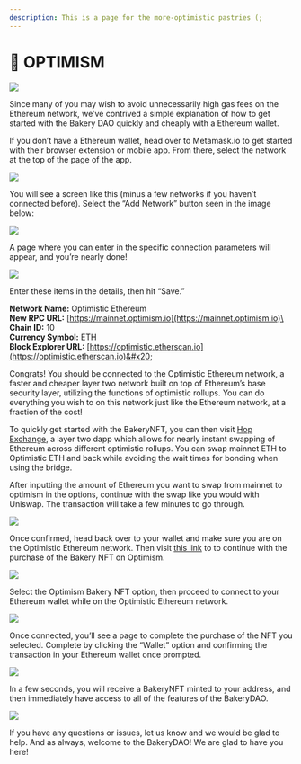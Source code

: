 ```yaml
---
description: This is a page for the more-optimistic pastries (;
---
```


# 🔴 OPTIMISM

![](<../../.gitbook/assets/image (6).png>)

Since many of you may wish to avoid unnecessarily high gas fees on the Ethereum network, we’ve contrived a simple explanation of how to get started with the Bakery DAO quickly and cheaply with a Ethereum wallet.

If you don’t have a Ethereum wallet, head over to Metamask.io to get started with their browser extension or mobile app. From there, select the network at the top of the page of the app.

![](<../../.gitbook/assets/image (4).png>)

You will see a screen like this (minus a few networks if you haven’t connected before). Select the “Add Network” button seen in the image below:

![](<../../.gitbook/assets/image (15).png>)

A page where you can enter in the specific connection parameters will appear, and you’re nearly done!

![](<../../.gitbook/assets/image (7).png>)

Enter these items in the details, then hit “Save.”

**Network Name:** Optimistic Ethereum\
**New RPC URL:** [https://mainnet.optimism.io](https://mainnet.optimism.io)\
**Chain ID:** 10\
**Currency Symbol:** ETH\
**Block Explorer URL:** [https://optimistic.etherscan.io](https://optimistic.etherscan.io)&#x20;

Congrats! You should be connected to the Optimistic Ethereum network, a faster and cheaper layer two network built on top of Ethereum’s base security layer, utilizing the functions of optimistic rollups. You can do everything you wish to on this network just like the Ethereum network, at a fraction of the cost!

To quickly get started with the BakeryNFT, you can then visit [Hop Exchange](https://hop.exchange), a layer two dapp which allows for nearly instant swapping of Ethereum across different optimistic rollups. You can swap mainnet ETH to Optimistic ETH and back while avoiding the wait times for bonding when using the bridge.

After inputting the amount of Ethereum you want to swap from mainnet to optimism in the options, continue with the swap like you would with Uniswap. The transaction will take a few minutes to go through.

![](<../../.gitbook/assets/image (11).png>)

Once confirmed, head back over to your wallet and make sure you are on the Optimistic Ethereum network. Then visit [this link](https://bakerydao.me/website) to to continue with the purchase of the Bakery NFT on Optimism.

![](<../../.gitbook/assets/image (14).png>)

Select the Optimism Bakery NFT option, then proceed to connect to your Ethereum wallet while on the Optimistic Ethereum network.

![](<../../.gitbook/assets/image (12).png>)

Once connected, you’ll see a page to complete the purchase of the NFT you selected. Complete by clicking the “Wallet” option and confirming the transaction in your Ethereum wallet once prompted.

![](<../../.gitbook/assets/image (10).png>)

In a few seconds, you will receive a BakeryNFT minted to your address, and then immediately have access to all of the features of the BakeryDAO.

![](<../../.gitbook/assets/image (5).png>)

If you have any questions or issues, let us know and we would be glad to help. And as always, welcome to the BakeryDAO! We are glad to have you here!
